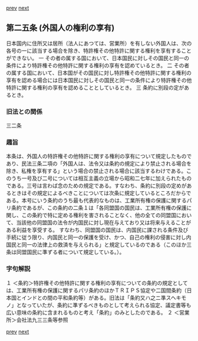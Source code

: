 [prev](/specific/markdowns/特許法/028_Mp-Ch_1-At_24.md)
[next](/specific/markdowns/特許法/030_Mp-Ch_1-At_26.md)
## 第二五条 (外国人の権利の享有)
日本国内に住所又は居所（法人にあつては、営業所）を有しない外国人は、次の各号の一に該当する場合を除き、特許権その他特許に関する権利を享有することができない。
一 その者の属する国において、日本国民に対しその国民と同一の条件により特許権その他特許に関する権利の享有を認めているとき。
二 その者の属する国において、日本国がその国民に対し特許権その他特許に関する権利の享有を認める場合には日本国民に対しその国民と同一の条件により特許権その他特許に関する権利の享有を認めることとしているとき。
三 条約に別段の定があるとき。

### 旧法との関係
三二条

### 趣旨
本条は、外国人の特許権その他特許に関する権利の享有について規定したものであり、民法三条二項の「外国人は、法令又は条約の規定により禁止される場合を除き、私権を享有する」という場合の禁止される場合に該当するわけである。このうち一号及び二号については相互主義の立場から昭和二七年に加えられたものである。三号は言わば念のための規定である。すなわち、条約に別段の定めがあるときはその規定によるべきことについては次条に規定しているところだからである。本号にいう条約のうち最も代表的なものは、工業所有権の保護に関するパリ条約であるが、この条約の二条１は「各同盟国の国民は、工業所有権の保護に関し、この条約で特に定める権利を害されることなく、他の全ての同盟国において、当該他の同盟国の法令が内国民に対し現在与えており又は将来与えることがある利益を享受する。
すなわち、同盟国の国民は、内国民に課される条件及び手続に従う限り、内国民と同一の保護を受け、かつ、自己の権利の侵害に対し内国民と同一の法律上の救済を与えられる」と規定しているのである（このほか三条は同盟国民に準ずる者について規定している。）。

### 字句解説
１ ＜条約＞特許権その他特許に関する権利の享有についての条約の規定としては、工業所有権の保護に関するパリ条約のほかＴＲＩＰＳ協定や二国間条約（日本国とインドとの間の平和条約等）がある。旧法は「条約又ハ之ニ準スヘキモノ」となっていたが、条約に準ずるべきものとして考えられる協定、議定書等も広い意味の条約に含まれるものと考え「条約」のみとしたのである。
２ ＜営業所＞会社法九三三条等参照

[prev](/specific/markdowns/特許法/028_Mp-Ch_1-At_24.md)
[next](/specific/markdowns/特許法/030_Mp-Ch_1-At_26.md)